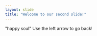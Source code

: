 ```yaml
---
layout: slide
title: "Welcome to our second slide!"
---
```

"happy soul"
Use the left arrow to go back!
